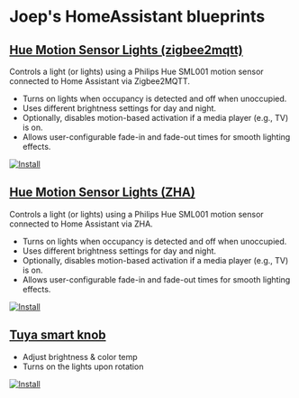 # Joep's HomeAssistant blueprints

## [Hue Motion Sensor Lights (zigbee2mqtt)](/motion-light.yml)

Controls a light (or lights) using a Philips Hue SML001 motion sensor connected to Home Assistant via Zigbee2MQTT.

- Turns on lights when occupancy is detected and off when unoccupied.
- Uses different brightness settings for day and night.
- Optionally, disables motion-based activation if a media player (e.g., TV) is on.
- Allows user-configurable fade-in and fade-out times for smooth lighting effects.

[![Install](https://my.home-assistant.io/badges/blueprint_import.svg)](https://my.home-assistant.io/redirect/blueprint_import/?blueprint_url=https%3A%2F%2Fgithub.com%2Fjoep-ha-blueprints%2Fblueprints%2Fblob%2Fmain%2Fmotion-light.yml)

## [Hue Motion Sensor Lights (ZHA)](/motion-light-zha.yml)

Controls a light (or lights) using a Philips Hue SML001 motion sensor connected to Home Assistant via ZHA.

- Turns on lights when occupancy is detected and off when unoccupied.
- Uses different brightness settings for day and night.
- Optionally, disables motion-based activation if a media player (e.g., TV) is on.
- Allows user-configurable fade-in and fade-out times for smooth lighting effects.

[![Install](https://my.home-assistant.io/badges/blueprint_import.svg)](https://my.home-assistant.io/redirect/blueprint_import/?blueprint_url=https%3A%2F%2Fgithub.com%2Fjoep-ha-blueprints%2Fblueprints%2Fblob%2Fmain%2Fmotion-light-zha.yml)

## [Tuya smart knob](/tuya-smart-knob.yml)

- Adjust brightness & color temp
- Turns on the lights upon rotation

[![Install](https://my.home-assistant.io/badges/blueprint_import.svg)](https://my.home-assistant.io/redirect/blueprint_import/?blueprint_url=https%3A%2F%2Fgithub.com%2Fjoep-ha-blueprints%2Fblueprints%2Fblob%2Fmain%2Ftuya-smart-light.yml)

